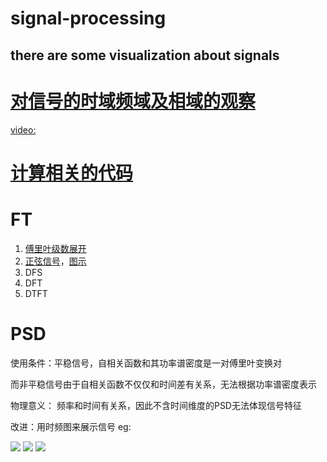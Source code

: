 # signal-processing
## there are some visualization about signals

# [对信号的时域频域及相域的观察](https://github.com/wang-ting000/signal-processing/blob/main/example_scenes.py)
[video:](https://github.com/wang-ting000/signal-processing/blob/main/ShowSignal.mp4)

# [计算相关的代码](ralation.py)

# FT

1. [傅里叶级数展开](傅里叶分解.py)
2. [正弦信号](sin信号.py)，[图示](sin信号的FT.svg)
3. DFS
4. DFT
5. DTFT


# PSD

使用条件：平稳信号，自相关函数和其功率谱密度是一对傅里叶变换对  

而非平稳信号由于自相关函数不仅仅和时间差有关系，无法根据功率谱密度表示

物理意义：
频率和时间有关系，因此不含时间维度的PSD无法体现信号特征

改进：用时频图来展示信号
eg:

![](https://i.loli.net/2021/04/03/JSBCkg15ncOFmAy.png)
![](https://i.loli.net/2021/04/03/Zs8etgwnAUi9pLC.png)
![](https://i.loli.net/2021/04/03/AWJzgT6K8ZGylH3.png)
